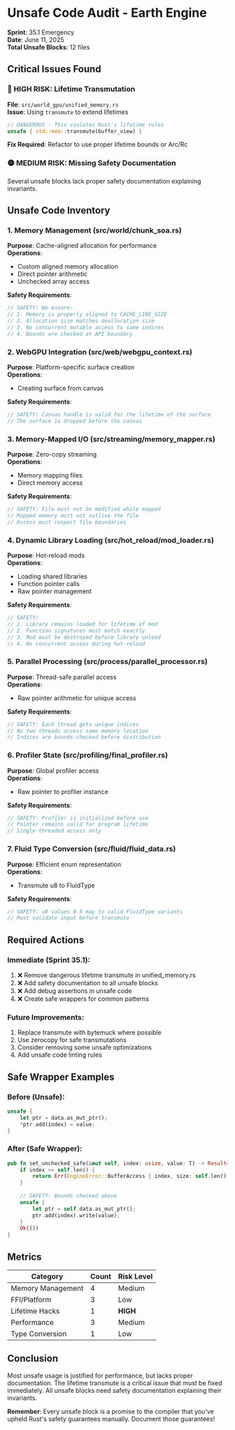 # Unsafe Code Audit - Earth Engine

**Sprint**: 35.1 Emergency  
**Date**: June 11, 2025  
**Total Unsafe Blocks**: 12 files

## Critical Issues Found

### 🔴 HIGH RISK: Lifetime Transmutation
**File**: `src/world_gpu/unified_memory.rs`  
**Issue**: Using `transmute` to extend lifetimes  
```rust
// DANGEROUS - This violates Rust's lifetime rules
unsafe { std::mem::transmute(buffer_view) }
```
**Fix Required**: Refactor to use proper lifetime bounds or Arc/Rc

### 🟡 MEDIUM RISK: Missing Safety Documentation
Several unsafe blocks lack proper safety documentation explaining invariants.

## Unsafe Code Inventory

### 1. Memory Management (src/world/chunk_soa.rs)
**Purpose**: Cache-aligned allocation for performance  
**Operations**:
- Custom aligned memory allocation
- Direct pointer arithmetic
- Unchecked array access

**Safety Requirements**:
```rust
// SAFETY: We ensure:
// 1. Memory is properly aligned to CACHE_LINE_SIZE
// 2. Allocation size matches deallocation size
// 3. No concurrent mutable access to same indices
// 4. Bounds are checked at API boundary
```

### 2. WebGPU Integration (src/web/webgpu_context.rs)
**Purpose**: Platform-specific surface creation  
**Operations**:
- Creating surface from canvas

**Safety Requirements**:
```rust
// SAFETY: Canvas handle is valid for the lifetime of the surface
// The surface is dropped before the canvas
```

### 3. Memory-Mapped I/O (src/streaming/memory_mapper.rs)
**Purpose**: Zero-copy streaming  
**Operations**:
- Memory mapping files
- Direct memory access

**Safety Requirements**:
```rust
// SAFETY: File must not be modified while mapped
// Mapped memory must not outlive the file
// Access must respect file boundaries
```

### 4. Dynamic Library Loading (src/hot_reload/mod_loader.rs)
**Purpose**: Hot-reload mods  
**Operations**:
- Loading shared libraries
- Function pointer calls
- Raw pointer management

**Safety Requirements**:
```rust
// SAFETY: 
// 1. Library remains loaded for lifetime of mod
// 2. Function signatures must match exactly
// 3. Mod must be destroyed before library unload
// 4. No concurrent access during hot-reload
```

### 5. Parallel Processing (src/process/parallel_processor.rs)
**Purpose**: Thread-safe parallel access  
**Operations**:
- Raw pointer arithmetic for unique access

**Safety Requirements**:
```rust
// SAFETY: Each thread gets unique indices
// No two threads access same memory location
// Indices are bounds-checked before distribution
```

### 6. Profiler State (src/profiling/final_profiler.rs)
**Purpose**: Global profiler access  
**Operations**:
- Raw pointer to profiler instance

**Safety Requirements**:
```rust
// SAFETY: Profiler is initialized before use
// Pointer remains valid for program lifetime
// Single-threaded access only
```

### 7. Fluid Type Conversion (src/fluid/fluid_data.rs)
**Purpose**: Efficient enum representation  
**Operations**:
- Transmute u8 to FluidType

**Safety Requirements**:
```rust
// SAFETY: u8 values 0-5 map to valid FluidType variants
// Must validate input before transmute
```

## Required Actions

### Immediate (Sprint 35.1):
1. ❌ Remove dangerous lifetime transmute in unified_memory.rs
2. ❌ Add safety documentation to all unsafe blocks
3. ❌ Add debug assertions in unsafe code
4. ❌ Create safe wrappers for common patterns

### Future Improvements:
1. Replace transmute with bytemuck where possible
2. Use zerocopy for safe transmutations
3. Consider removing some unsafe optimizations
4. Add unsafe code linting rules

## Safe Wrapper Examples

### Before (Unsafe):
```rust
unsafe {
    let ptr = data.as_mut_ptr();
    *ptr.add(index) = value;
}
```

### After (Safe Wrapper):
```rust
pub fn set_unchecked_safe(&mut self, index: usize, value: T) -> Result<(), EngineError> {
    if index >= self.len() {
        return Err(EngineError::BufferAccess { index, size: self.len() });
    }
    
    // SAFETY: Bounds checked above
    unsafe {
        let ptr = self.data.as_mut_ptr();
        ptr.add(index).write(value);
    }
    Ok(())
}
```

## Metrics

| Category | Count | Risk Level |
|----------|-------|------------|
| Memory Management | 4 | Medium |
| FFI/Platform | 3 | Low |
| Lifetime Hacks | 1 | **HIGH** |
| Performance | 3 | Medium |
| Type Conversion | 1 | Low |

## Conclusion

Most unsafe usage is justified for performance, but lacks proper documentation. The lifetime transmute is a critical issue that must be fixed immediately. All unsafe blocks need safety documentation explaining their invariants.

**Remember**: Every unsafe block is a promise to the compiler that you've upheld Rust's safety guarantees manually. Document those guarantees!
